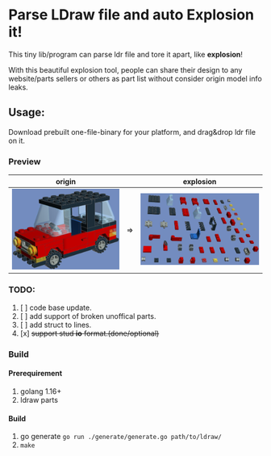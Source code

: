 # Parse LDraw file and auto **Explosion** it!

This tiny lib/program can parse ldr file and tore it apart, like **explosion**!

With this beautiful explosion tool, people can share their design to any website/parts sellers or others as part list without consider origin model info leaks.

## Usage:

Download prebuilt one-file-binary for your platform, and drag&drop ldr file on it.

### Preview

| origin |  | explosion |
| ------------- | ------------- | ------------- |
|  ![origin](docs/car_origin.png) | => | ![explosion](docs/car_explosion.png) |

### TODO:
1. [ ] code base update.
2. [ ] add support of broken unoffical parts.
3. [ ] add struct to lines.
4. [x] <del>support stud **io** format.(done/optional)</del>

### Build

#### Prerequirement

1. golang 1.16+
2. ldraw parts

#### Build

1. go generate `go run ./generate/generate.go path/to/ldraw/`
2. `make`

